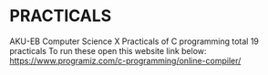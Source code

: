 # PRACTICALS
AKU-EB Computer Science X Practicals of C programming total 19 practicals
To run these open this website link below:
https://www.programiz.com/c-programming/online-compiler/
